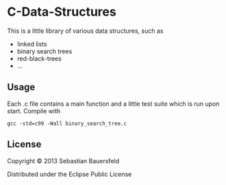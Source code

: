# C-Data-Structures 

This is a little library of various data structures, such as

* linked lists
* binary search trees
* red-black-trees
* ...

## Usage

Each .c file contains a main function and a little test suite which is run upon start. Compile with

`gcc -std=c99 -Wall binary_search_tree.c`


## License

Copyright © 2013 Sebastian Bauersfeld

Distributed under the Eclipse Public License
